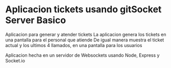# Aplicacion tickets usando gitSocket Server Basico

Aplicacion para generar y atender tickets
La aplicacion genera los tickets en una pantalla para el personal que atiende
De igual manera muestra el ticket actual y los ultimos 4 llamados, en una pantalla para los usuarios

Aplicacion hecha en un servidor de Websockets usando Node, Express y Socket.io

